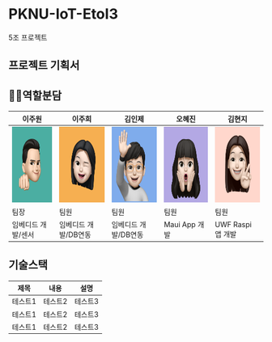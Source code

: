 # PKNU-IoT-EtoI3
5조 프로젝트

## 프로젝트 기획서


## 🧑‍💻역할분담
|이주원|이주희|김인제|오혜진|김현지|
|---|---|---|---|---|
|<img src="https://github.com/EtoI3/PKNU-IoT-5-/blob/main/imgs/jw.png" height="150" width="150">|<img src="https://github.com/EtoI3/PKNU-IoT-5-/blob/main/imgs/jh.png" height="150" width="150">|<img src="https://github.com/EtoI3/PKNU-IoT-5-/blob/main/imgs/ij.png" height="150" width="150">|<img src="https://github.com/EtoI3/PKNU-IoT-5-/blob/main/imgs/oj.png" height="150" width="150">|<img src="https://github.com/EtoI3/PKNU-IoT-5-/blob/main/imgs/hj.png" height="150" width="150">|
|팀장|팀원|팀원|팀원|팀원|
|임베디드 개발/센서|임베디드 개발/DB연동|임베디드 개발/DB연동|Maui App 개발|UWF Raspi 앱 개발|

## 기술스택
|제목|내용|설명|
|------|---|---|
|테스트1|테스트2|테스트3|
|테스트1|테스트2|테스트3|
|테스트1|테스트2|테스트3|

